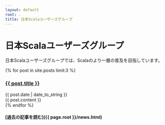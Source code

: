 ```yaml
---
layout: default
root: .
title: 日本Scalaユーザーズグループ
---
```


<div class="hero-unit">
    <h1 class="top-h1">日本Scalaユーザーズグループ</h1>
    <p>日本Scalaユーザーズグループでは、Scalaのより一層の普及を目指しています。</p>
</div>

<div>
    {% for post in site.posts limit:3 %}
    <h3><a href="{{ page.root }}{{ post.url }}">{{ post.title }}</a></h3>
    <div>{{ post.date | date_to_string }}</div>
    <div>{{ post.content }}</div>
    {% endfor %}
</div>

#### [過去の記事を読む]({{ page.root }}/news.html)
